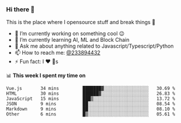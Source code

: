 ### Hi there 👋

<!--
**a233894432/a233894432** is a ✨ _special_ ✨ repository because its `README.md` (this file) appears on your GitHub profile.

Here are some ideas to get you started:

- 🔭 I’m currently working on ...
- 🌱 I’m currently learning ...
- 👯 I’m looking to collaborate on ...
- 🤔 I’m looking for help with ...
- 💬 Ask me about ...
- 📫 How to reach me: ...
- 😄 Pronouns: ...
- ⚡ Fun fact: ...
-->
 
 
This is the place where I opensource stuff and break things :rofl:

- 🔭 I’m currently working on something cool :wink:
- 🌱 I’m currently learning AI, ML and Block Chain
- 💬 Ask me about anything related to Javascript/Typescript/Python
- 📫 How to reach me: [@233894432](https://twitter.com/233894432)
- ⚡ Fun fact: I :heart: :dog:s

📊 **This week I spent my time on**
<!--START_SECTION:waka-->

```text
Vue.js       34 mins         ███████▓░░░░░░░░░░░░░░░░░   30.69 %
HTML         30 mins         ██████▓░░░░░░░░░░░░░░░░░░   26.83 %
JavaScript   15 mins         ███▒░░░░░░░░░░░░░░░░░░░░░   13.72 %
JSON         9 mins          ██░░░░░░░░░░░░░░░░░░░░░░░   08.54 %
Markdown     9 mins          ██░░░░░░░░░░░░░░░░░░░░░░░   08.10 %
Other        6 mins          █▒░░░░░░░░░░░░░░░░░░░░░░░   05.61 %
```

<!--END_SECTION:waka-->
